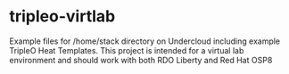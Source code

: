 # tripleo-virtlab
Example files for /home/stack directory on Undercloud including example TripleO Heat Templates. This project is intended for a virtual lab environment and should work with both RDO Liberty and Red Hat OSP8
